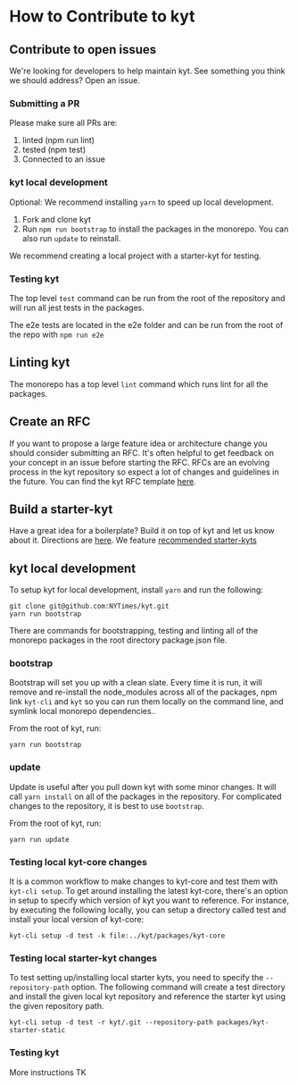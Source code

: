 # How to Contribute to kyt

## Contribute to open issues

We're looking for developers to help maintain kyt.
See something you think we should address? Open an issue.

### Submitting a PR

Please make sure all PRs are:

1. linted (npm run lint)
2. tested (npm test)
3. Connected to an issue

### kyt local development

Optional: We recommend installing `yarn` to speed up local development.

1. Fork and clone kyt
2. Run `npm run bootstrap` to install the packages in the monorepo. You can also run `update` to reinstall.

We recommend creating a local project with a starter-kyt for testing.

### Testing kyt
The top level `test` command can be run from the root of the repository and will run all jest tests in the packages.

The e2e tests are located in the e2e folder and can be run from the root of the repo with `npm run e2e`

## Linting kyt
The monorepo has a top level `lint` command which runs lint for all the packages.

## Create an RFC

If you want to propose a large feature idea or architecture change you should consider submitting an RFC. It's often helpful to get feedback on your concept in an issue before starting the RFC. RFCs are an evolving process in the kyt repository so expect a lot of changes and guidelines in the future. You can find the kyt RFC template [here](/rfc/template.md).

## Build a starter-kyt

Have a great idea for a boilerplate? Build it on top of kyt and let us know about it. Directions are [here](/docs/Starterkyts.md).
We feature [recommended starter-kyts](/docs/commands.md#recommended-starter-kyts)

## kyt local development

To setup kyt for local development, install `yarn` and run the following:

```
git clone git@github.com:NYTimes/kyt.git
yarn run bootstrap
```
There are commands for bootstrapping, testing and linting all of the monorepo packages in the root directory package.json file.

### bootstrap

Bootstrap will set you up with a clean slate. Every time it is run, it will remove and re-install the node_modules across all of the packages, npm link `kyt-cli` and `kyt` so you can run them locally on the command line, and symlink local monorepo dependencies..

From the root of kyt, run:

`yarn run bootstrap`

### update

Update is useful after you pull down kyt with some minor changes. It will call `yarn install` on all of the packages in the repository. For complicated changes to the repository, it is best to use `bootstrap`.

From the root of kyt, run:

`yarn run update`

### Testing local kyt-core changes

It is a common workflow to make changes to kyt-core and test them with `kyt-cli setup`. To get around installing the latest kyt-core, there's an option in setup to specify which version of kyt you want to reference. For instance, by executing the following locally, you can setup a directory called test and install your local version of kyt-core:

`kyt-cli setup -d test -k file:../kyt/packages/kyt-core`

### Testing local starter-kyt changes

To test setting up/installing local starter kyts, you need to specify the `--repository-path` option. The following command will create a test directory and install the given local kyt repository and reference the starter kyt using the given repository path.

`kyt-cli setup -d test -r kyt/.git --repository-path packages/kyt-starter-static`

### Testing kyt

More instructions TK
